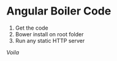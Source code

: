 Angular Boiler Code
===================

1. Get the code 
2. Bower install on root folder
3. Run any static HTTP server 

*Voila*
